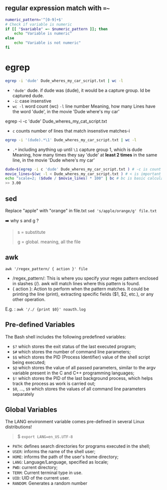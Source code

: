 ## regular expression match with `=~`

```bash
numeric_pattern='^[0-9]+$'
# Check if variable is numeric
if [[ "$variable" =~ $numeric_pattern ]]; then
    echo "Variable is numeric"
else
    echo "Variable is not numeric"
fi
```

# egrep
```bash
egrep -i 'dude' Dude_wheres_my_car_script.txt | wc -l
```
- `'dude'` dude. if dude was (dude), it would be a capture group. Id be captured dude.
- `-i`: case insenstive
- `wc -l` word count (wc) `-l` line number
Meaning, how many Lines have the word 'dude', in the movie 'Dude where's my car'

egrep -i -c 'dude' Dude_wheres_my_cat_script.txt
- `c` counts number of lines that match insenstive matches-i

```bash
egrep -i '(dude).*\1' Dude_wheres_my_car_script.txt | wc -l
```
- `.*` including anything up until  `\1` capture group 1, which is dude
Meaning, how many times they say 'dude' at **least 2 times** in the same line, in the movie 'Dude where's my car'

```bash
dude=$(egrep -i c 'dude' Dude_wheres_my_car_script.txt ) # -c is count
movie_lines=$(wc -l < Dude_wheres_my_car_script.txt ) # < is important to redirect
echo "scale=2; ($dude / $movie_lines) * 100" | bc # bc is basic calculator and scale is for decimal
>> 3.00
```

## sed 
Replace "apple" with "orange" in file.txt
`sed 's/apple/orange/g' file.txt`

➡️ why s and g ?
> s = substitute
>
> g = global. meaning, all the file

## awk
`awk '/regex_pattern/ { action }' file`

- /regex_pattern/: This is where you specify your regex pattern enclosed in slashes (/). awk will match lines where this pattern is found.
- { action }: Action to perform when the pattern matches. It could be printing the line (print), extracting specific fields ($1, $2, etc.), or any other operation.

E.g. : `awk '/./ {print $0}' noauth.log`


## Pre-defined Variables
The Bash shell includes the following predefined variables:

- `$?` which stores the exit status of the last executed program;
- `$#` which stores the number of command line parameters;
- `$$` which stores the PID (Process Identifier) ​​value of the shell script being executed;
- `$@` which stores the value of all passed parameters, similar to the argv variable present in the C and C++ programming languages;
- `$!` which stores the PID of the last background process, which helps track the process as work is carried out;
- `$0`, ..., `$9` which stores the values ​​of all command line parameters separately
  
## Global Variables
The LANG environment variable comes pre-defined in several Linux distributions!
> $ `export LANG=en_US.UTF-8`

- `PATH`: defines search directories for programs executed in the shell;
- `USER`: informs the name of the shell user;
- `HOME`: informs the path of the user's home directory;
- `LANG`: Language/Language, specified as locale;
- `PWD`: current directory;
- `TERM`: Current terminal type in use.
- `UID`: UID of the current user.
- `RANDOM`: Generates a random number

  
